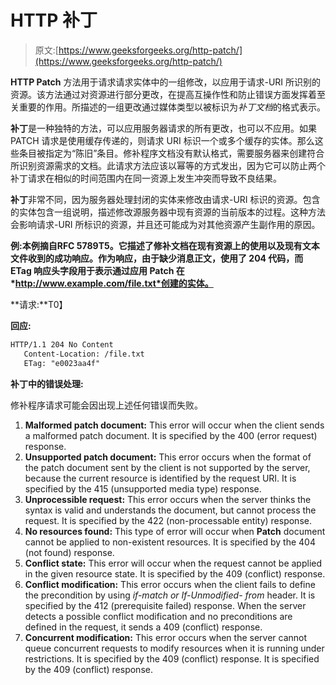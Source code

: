 # HTTP 补丁

> 原文:[https://www.geeksforgeeks.org/http-patch/](https://www.geeksforgeeks.org/http-patch/)

**HTTP Patch** 方法用于请求请求实体中的一组修改，以应用于请求-URI 所识别的资源。该方法通过对资源进行部分更改，在提高互操作性和防止错误方面发挥着至关重要的作用。所描述的一组更改通过媒体类型以被标识为*补丁文档*的格式表示。

**补丁**是一种独特的方法，可以应用服务器请求的所有更改，也可以不应用。如果 PATCH 请求是使用缓存传递的，则请求 URI 标识一个或多个缓存的实体。那么这些条目被指定为“陈旧”条目。修补程序文档没有默认格式，需要服务器来创建符合所识别资源需求的文档。此请求方法应该以幂等的方式发出，因为它可以防止两个补丁请求在相似的时间范围内在同一资源上发生冲突而导致不良结果。

**补丁**非常不同，因为服务器处理封闭的实体来修改由请求-URI 标识的资源。包含的实体包含一组说明，描述修改源服务器中现有资源的当前版本的过程。这种方法会影响请求-URI 所标识的资源，并且还可能成为对其他资源产生副作用的原因。

**例:**本例摘自**RFC 5789T5。它描述了修补文档在现有资源上的使用以及现有文本文件收到的成功响应。作为响应，由于缺少消息正文，使用了 204 代码，而 ETag 响应头字段用于表示通过应用 Patch 在*http://www.example.com/file.txt*创建的实体。**

**请求:**T0】

**回应:**

```html
HTTP/1.1 204 No Content
   Content-Location: /file.txt
   ETag: "e0023aa4f"

```

**补丁中的错误处理:**

修补程序请求可能会因出现上述任何错误而失败。

1.  **Malformed patch document:** This error will occur when the client sends a malformed patch document. It is specified by the 400 (error request) response.
2.  **Unsupported patch document:** This error occurs when the format of the patch document sent by the client is not supported by the server, because the current resource is identified by the request URI. It is specified by the 415 (unsupported media type) response.
3.  **Unprocessible request:** This error occurs when the server thinks the syntax is valid and understands the document, but cannot process the request. It is specified by the 422 (non-processable entity) response.
4.  **No resources found:** This type of error will occur when **Patch** document cannot be applied to non-existent resources. It is specified by the 404 (not found) response.
5.  **Conflict state:** This error will occur when the request cannot be applied in the given resource state. It is specified by the 409 (conflict) response.
6.  **Conflict modification:** This error occurs when the client fails to define the precondition by using *if-match or If-Unmodified- from* header. It is specified by the 412 (prerequisite failed) response. When the server detects a possible conflict modification and no preconditions are defined in the request, it sends a 409 (conflict) response.
7.  **Concurrent modification:** This error occurs when the server cannot queue concurrent requests to modify resources when it is running under restrictions. It is specified by the 409 (conflict) response. It is specified by the 409 (conflict) response.